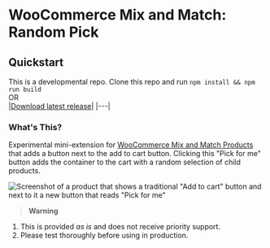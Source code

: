 # WooCommerce Mix and Match: Random Pick

## Quickstart

This is a developmental repo. Clone this repo and run `npm install && npm run build`   
OR    
|[Download latest release](https://github.com/kathyisawesome/wc-mnm-variable/releases/latest)|
|---|

### What's This?

Experimental mini-extension for [WooCommerce Mix and Match Products](https://woocommerce.com/products/woocommerce-mix-and-match-products/) that adds a button next to the add to cart button. Clicking this "Pick for me" button adds the container to the cart with a random selection of child products.

![Screenshot of a product that shows a traditional "Add to cart" button and next to it a new button that reads "Pick for me"](https://github.com/user-attachments/assets/a2157f5f-897f-43a1-87b3-f15aa9c262f1)


>**Warning**

1. This is provided _as is_ and does not receive priority support.
2. Please test thoroughly before using in production.